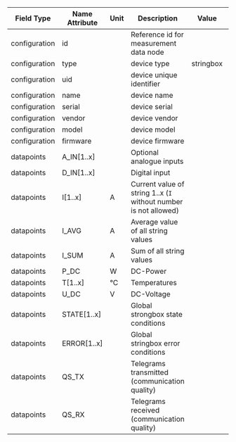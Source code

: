 | Field Type    | Name Attribute | Unit | Description                                                       | Value     | Required | Example                          | Version |
|---------------|----------------|------|-------------------------------------------------------------------|-----------|----------|----------------------------------|---------|
| configuration | id             |      | Reference id for measurement data node                            |           | x        | <device id=“1“ type=“stringbox“> | 2.0.1   |
| configuration | type           |      | device type                                                       | stringbox | x        | <device id=“1“ type=“stringbox“> | 2.0.1   |
| configuration | uid            |      | device unique identifier                                          |           | x        | <uid>STR12345</uid>              | 2.0.1   |
| configuration | name           |      | device name                                                       |           |          | <name>Stringbox A</name>         | 2.0.1   |
| configuration | serial         |      | device serial                                                     |           |          | <serial>STR11.22.33</serial>     | 2.0.1   |
| configuration | vendor         |      | device vendor                                                     |           |          | <vendor>vendor 123</vendor>      | 2.0.1   |
| configuration | model          |      | device model                                                      |           |          | <model></model>                  | 2.0.1   |
| configuration | firmware       |      | device firmware                                                   |           |          | <firmware>1.23.3</firmware>      | 2.0.1   |
| datapoints    | A_IN[1..x]     |      | Optional analogue inputs                                          |           |          |                                  |         |
| datapoints    | D_IN[1..x]     |      | Digital input                                                     |           |          |                                  |         |
| datapoints    | I[1..x]        | A    | Current value of string 1..x (`I` without number is not allowed)  |           | x        |                                  |         |
| datapoints    | I_AVG          | A    | Average value of all string values                                |           |          |                                  |         |
| datapoints    | I_SUM          | A    | Sum of all string values                                          |           |          |                                  |         |
| datapoints    | P_DC           | W    | DC-Power	                                                         |           |          |                                  |         |
| datapoints    | T[1..x]        | °C   | Temperatures                                                      |           |          |                                  |         |
| datapoints    | U_DC           | V    | DC-Voltage                                                        |           |          |                                  |         |
| datapoints    | STATE[1..x]    |      | Global strongbox state conditions                                 |           |          |                                  |         |
| datapoints    | ERROR[1..x]    |      | Global stringbox error conditions                                 |           |          |                                  |         |
| datapoints    | QS_TX          |      | Telegrams transmitted (communication quality)                     |           |          |                                  |         |
| datapoints    | QS_RX          |      | Telegrams received (communication quality)                        |           |          |                                  |         |
